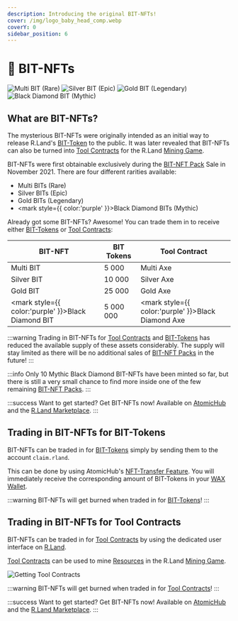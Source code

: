 ```yaml
---
description: Introducing the original BIT-NFTs!
cover: /img/logo_baby_head_comp.webp
coverY: 0
sidebar_position: 6
---
```


# 🔳 BIT-NFTs

<!-- ![Multi BIT (Rare)](</img/Multi_Bit.webp>) ![Silver BIT (Epic)](</img/Silver_Bit.webp>) ![Gold BIT (Legendary)](</img/Gold_Bit.webp>) ![Black Diamond BIT (Mythic)](</img/Black_Diamond_Bit.webp>) -->

<div style={{textAlign: 'center',display:'flex',width:'100%',justifyContent:'center'}}>
  <img src="/img/Multi_Bit.webp" alt="Multi BIT (Rare)" style={{width:'25%'}}/>
  <img src="/img/Silver_Bit.webp" alt="Silver BIT (Epic)" style={{width:'25%'}}/>
  <img src="/img/Gold_Bit.webp" alt="Gold BIT (Legendary)" style={{width:'25%'}}/>
  <img src="/img/Black_Diamond_Bit.webp" alt="Black Diamond BIT (Mythic)" style={{width:'25%'}}/>
</div>

## What are BIT-NFTs?&#x20;

The mysterious BIT-NFTs were originally intended as an initial way to release R.Land's [BIT-Token](/tokenomics/bit-token) to the public. It was later revealed that BIT-NFTs can also be turned into [Tool Contracts](land-and-tool-contracts.md) for the R.Land [Mining Game](/gaming/r.land-mining-game/).&#x20;

BIT-NFTs were first obtainable exclusively during the [BIT-NFT Pack](packs.md) Sale in November 2021. There are four different rarities available:

* &#x20;Multi BITs (Rare)
* &#x20;Silver BITs (Epic)
* &#x20;Gold BITs (Legendary)
* &#x20;<mark style={{ color:'purple' }}>Black Diamond</mark> BITs (Mythic)

Already got some BIT-NFTs? Awesome! You can trade them in to receive either [BIT-Tokens](/tokenomics/bit-token) or [Tool Contracts](land-and-tool-contracts.md):

| BIT-NFT                                              | BIT Tokens | Tool Contract                                        |
| ---------------------------------------------------- | ---------- | ---------------------------------------------------- |
| Multi BIT                                            | 5 000      | Multi Axe                                            |
| Silver BIT                                           | 10 000     | Silver Axe                                           |
| Gold BIT                                             | 25 000     | Gold Axe                                             |
| <mark style={{ color:'purple' }}>Black Diamond</mark> BIT | 5 000 000  | <mark style={{ color:'purple' }}>Black Diamond</mark> Axe |

:::warning
Trading in BIT-NFTs for [Tool Contracts](land-and-tool-contracts.md) and [BIT-Tokens](/tokenomics/bit-token) has reduced the available supply of these assets considerably. The supply will stay limited as there will be no additional sales of [BIT-NFT Packs](packs.md#bit-nft-pack-bit-box) in the future!
:::

:::info
Only 10 Mythic Black Diamond BIT-NFTs have been minted so far, but there is still a very small chance to find more inside one of the few remaining [BIT-NFT Packs](packs.md#bit-nft-packs-bit-box).
:::

:::success
Want to get started? Get BIT-NFTs now! Available on [AtomicHub](https://wax.atomichub.io/market?collection\_name=rland\&order=desc\&schema\_name=bits\&sort=created\&symbol=WAX) and the [R.Land Marketplace](https://market.r.land).
:::

## Trading in BIT-NFTs for BIT-Tokens&#x20;

BIT-NFTs can be traded in for [BIT-Tokens](/tokenomics/bit-token) simply by sending them to the account `claim.rland`.&#x20;

This can be done by using AtomicHub's [NFT-Transfer Feature](https://wax.atomichub.io/trading/nft-transfer). You will immediately receive the corresponding amount of BIT-Tokens in your [WAX Wallet](/essentials/r.land-in-game-wallet-vs.-wax-wallet).&#x20;

:::warning
BIT-NFTs will get burned when traded in for [BIT-Tokens](/tokenomics/bit-token)!
:::

## Trading in BIT-NFTs for Tool Contracts

BIT-NFTs can be traded in for [Tool Contracts](land-and-tool-contracts.md) by using the dedicated user interface on [R.Land](https://r.land/tradein).  

[Tool Contracts](land-and-tool-contracts.md) can be used to mine [Resources](/tokenomics/in-game-tokens/resources-alloy-circuit-pixel-rgas) in the R.Land [Mining Game](/gaming/r.land-mining-game/).

![Getting Tool Contracts](</img/BIT\_NFT\_to\_Contract_Kopie.jpg>)

:::warning
BIT-NFTs will get burned when traded in for [Tool Contracts](land-and-tool-contracts.md)!
:::

:::success
Want to get started? Get BIT-NFTs now! Available on [AtomicHub](https://wax.atomichub.io/market?collection\_name=rland\&order=desc\&schema\_name=bits\&sort=created\&symbol=WAX) and the [R.Land Marketplace](https://market.r.land).
:::
